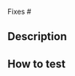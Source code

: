 <!--
  Thanks for making a pull request! 
  
  Before submitting, please read our contributing guidelines:
  https://github.com/unmock/unmock-python#contributing

  Have any questions? 
  Feel free to ask in this PR and one of our maintainers will be happy to help 🙌
-->

Fixes #<issue number>

## Description

<!-- Write a brief description of the changes introduced by this PR -->

## How to test 

<!-- What steps can we take to test that your code is working properly -->